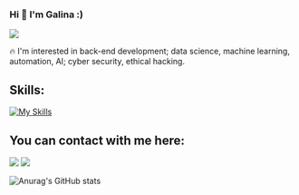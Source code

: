 ### Hi 👋 I'm Galina :) 
    
  ![](https://github.com/GalkaKG/GalkaKG/blob/main/gif%20for%20my%20readme.gif)

 
   🔥 I'm interested in back-end development; data science, machine learning, automation, AI; cyber security, ethical hacking.
  

## Skills: 
<!-- ![image](https://user-images.githubusercontent.com/103485495/175953811-a2809308-2b17-437a-95f1-48ce1368a0d1.png)
![image](https://user-images.githubusercontent.com/103485495/175953867-4a22f1c3-8cef-41af-b3fc-6062640d4a4b.png)
![image](https://user-images.githubusercontent.com/103485495/175954035-35258ce4-aea2-4b2e-9f22-8b932d69f3f5.png)
![image](https://user-images.githubusercontent.com/103485495/176710765-2a0be393-e7a1-4cd5-b651-2249724665e8.png)
 -->

[![My Skills](https://skillicons.dev/icons?i=py,js,html,css,vscode,idea,linux,postgres,mysql,django,flask,docker,git,aws)](https://skillicons.dev)



<!-- [![My Skills](https://skillicons.dev/icons?i=python,js,html,css,vscode,postgres,mysql,docker,django,flask&theme=light)](https://skillicons.dev) -->


 ## You can contact with me here:
 [<img src="https://skillicons.dev/icons?i=linkedin"/>](https://www.linkedin.com/in/galina-georgieva-12a6a7113/) 
 [<img src="https://skillicons.dev/icons?i=twitter"/>](https://twitter.com/GalinaKrG)


 ![Anurag's GitHub stats](https://github-readme-stats.vercel.app/api?username=GalkaKG&show_icons=true&theme=highcontrast)
<!--  [![Top Langs](https://github-readme-stats.vercel.app/api/top-langs/?username=GalkaKG)](https://github.com/anuraghazra/github-readme-stats)  -->


 
 
